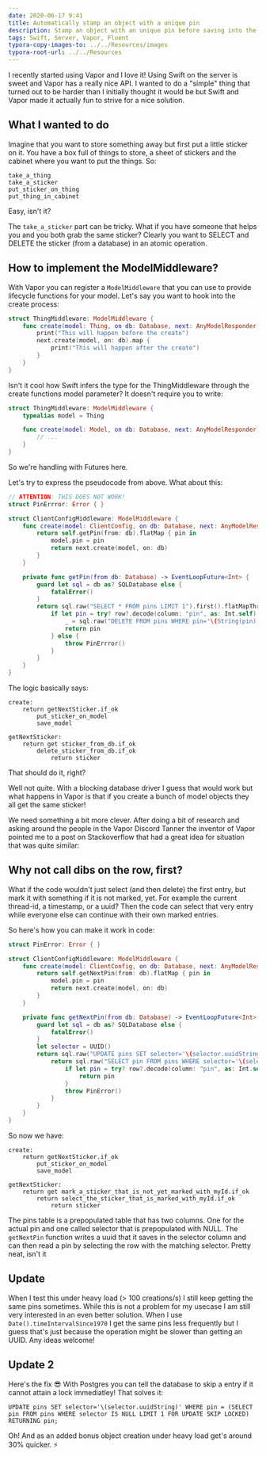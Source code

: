 ```yaml
---
date: 2020-06-17 9:41
title: Automatically stamp an object with a unique pin
description: Stamp an object with an unique pin before saving into the database
tags: Swift, Server, Vapor, Fluent
typora-copy-images-to: ../../Resources/images
typora-root-url: ../../Resources
---
```


I recently started using Vapor and I love it! Using Swift on the server is sweet and Vapor has a really nice API. I wanted to do a "simple" thing that turned out to be harder than I initially thought it would be but Swift and Vapor made it actually fun to strive for a nice solution.

## What I wanted to do

Imagine that you want to store something away but first put a little sticker on it. You have a box full of things to store, a sheet of stickers and the cabinet where you want to put the things. So:

```Pseu
take_a_thing
take_a_sticker
put_sticker_on_thing
put_thing_in_cabinet
```

Easy, isn't it?

The `take_a_sticker` part can be tricky. What if you have someone that helps you and you both grab the same sticker? Clearly you want to SELECT and DELETE the sticker (from a database) in an atomic operation.

## How to implement the ModelMiddleware?

With Vapor you can register a `ModelMiddleware` that you can use to provide lifecycle functions for your model. Let's say you want to hook into the create process:

```Swift
struct ThingMiddleware: ModelMiddleware {
    func create(model: Thing, on db: Database, next: AnyModelResponder) -> EventLoopFuture<Void> {
        print("This will happen before the create")
        next.create(model, on: db).map {
            print("This will happen after the create")
        }
    }
}
```

Isn't it cool how Swift infers the type for the ThingMiddleware through the create functions model parameter? It doesn't require you to write:

```Swift
struct ThingMiddleware: ModelMiddleware {
    typealias model = Thing

    func create(model: Model, on db: Database, next: AnyModelResponder) -> EventLoopFuture<Void> {
        // ...
    }
}
```

So we're handling with Futures here.

Let's try to express the pseudocode from above. What about this:

```swift
// ATTENTION: THIS DOES NOT WORK!
struct PinErrror: Error { }

struct ClientConfigMiddleware: ModelMiddleware {
    func create(model: ClientConfig, on db: Database, next: AnyModelResponder) -> EventLoopFuture<Void> {
        return self.getPin(from: db).flatMap { pin in
            model.pin = pin
            return next.create(model, on: db)
        }
    }

    private func getPin(from db: Database) -> EventLoopFuture<Int> {
        guard let sql = db as? SQLDatabase else {
            fatalError()
        }
        return sql.raw("SELECT * FROM pins LIMIT 1").first().flatMapThrowing { row in
            if let pin = try? row?.decode(column: "pin", as: Int.self) {
                _ = sql.raw("DELETE FROM pins WHERE pin='\(String(pin))'").run()
                return pin
            } else {
                throw PinErrror()
            }
        }
    }
}
```


The logic basically says:


```pseudocode
create:
	return getNextSticker.if_ok
		put_sticker_on_model
		save_model

getNextSticker:
	return get sticker_from_db.if_ok
		delete_sticker_from_db.if_ok
			return sticker
```

That should do it, right?

Well not quite. With a blocking database driver I guess that would work but what happens in Vapor is that if you create a bunch of model objects they all get the same sticker!

We need something a bit more clever. After doing a bit of research and asking around the people in the Vapor Discord Tanner the inventor of Vapor pointed me to a post on Stackoverflow that had a great idea for situation that was quite similar:

## Why not call dibs on the row, first?

What if the code wouldn't just select (and then delete) the first entry, but mark it with something if it is not marked, yet. For example the current thread-id, a timestamp, or a uuid? Then the code can select that very entry while everyone else can continue with their own marked entries.

So here's how you can make it work in code:

```Swift
struct PinError: Error { }

struct ClientConfigMiddleware: ModelMiddleware {
    func create(model: ClientConfig, on db: Database, next: AnyModelResponder) -> EventLoopFuture<Void> {
        return self.getNextPin(from: db).flatMap { pin in
            model.pin = pin
            return next.create(model, on: db)
        }
    }

    private func getNextPin(from db: Database) -> EventLoopFuture<Int> {
        guard let sql = db as? SQLDatabase else {
            fatalError()
        }
        let selector = UUID()
        return sql.raw("UPDATE pins SET selector='\(selector.uuidString)' WHERE pin = (SELECT pin FROM pins WHERE selector IS NULL LIMIT 1)").run().flatMap {
            return sql.raw("SELECT pin FROM pins WHERE selector='\(selector.uuidString)'").first().flatMapThrowing { row in
                if let pin = try? row?.decode(column: "pin", as: Int.self) {
                    return pin
                }
                throw PinError()
            }
        }
    }
}
```

So now we have:

```pseudocode
create:
	return getNextSticker.if_ok
		put_sticker_on_model
		save_model

getNextSticker:
	return get mark_a_sticker_that_is_not_yet_marked_with_myId.if_ok
		return select_the_sticker_that_is_marked_with_myId.if_ok
			return sticker
```

The pins table is a prepopulated table that has two columns. One for the actual pin and one called selector that is prepopulated with NULL. The `getNextPin` function writes a uuid that it saves in the selector column and can then read a pin by selecting the row with the matching selector. Pretty neat, isn't it

## Update

When I test this under heavy load (> 100 creations/s) I still keep getting the same pins sometimes. While this is not a problem for my usecase I am still very interested in an even better solution. When I use `Date().timeIntervalSince1970` I get the same pins less frequently but I guess that's just because the operation might be slower than getting an UUID. Any ideas welcome!

## Update 2

Here's the fix 😎 With Postgres you can tell the database to skip a entry if it cannot attain a lock immediatley! That solves it:

```plsql
UPDATE pins SET selector='\(selector.uuidString)' WHERE pin = (SELECT pin FROM pins WHERE selector IS NULL LIMIT 1 FOR UPDATE SKIP LOCKED) RETURNING pin;
```

Oh! And as an added bonus object creation under heavy load get's around 30% quicker. ⚡️